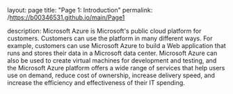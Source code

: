 layout: page
title: "Page 1: Introduction"
permalink: /https://b00346531.github.io/main/Page1

description: Microsoft Azure is Microsoft's public cloud platform for customers. Customers can use the platform in many different ways. For example, customers can use Microsoft Azure to build a Web application that runs and stores their data in a Microsoft data center. Microsoft Azure can also be used to create virtual machines for development and testing, and the Microsoft Azure platform offers a wide range of services that help users use on demand, reduce cost of ownership, increase delivery speed, and increase the efficiency and effectiveness of their IT spending.
